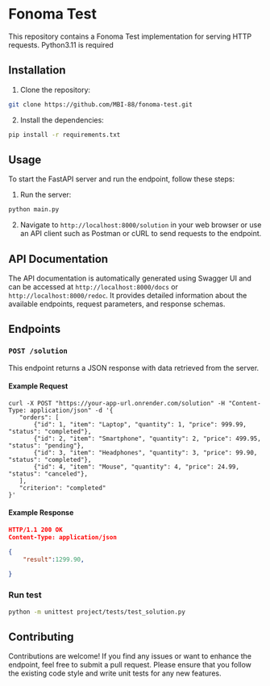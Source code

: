 # Fonoma Test

This repository contains a Fonoma Test implementation for serving HTTP requests. Python3.11 is required

## Installation

1. Clone the repository:

```bash
git clone https://github.com/MBI-88/fonoma-test.git
```

2. Install the dependencies:

```bash
pip install -r requirements.txt
```

## Usage

To start the FastAPI server and run the endpoint, follow these steps:

1. Run the server:

```bash
python main.py 
```

2. Navigate to `http://localhost:8000/solution` in your web browser or use an API client such as Postman or cURL to send requests to the endpoint.

## API Documentation

The API documentation is automatically generated using Swagger UI and can be accessed at `http://localhost:8000/docs` or `http://localhost:8000/redoc`. It provides detailed information about the available endpoints, request parameters, and response schemas.

## Endpoints

### `POST /solution`

This endpoint returns a JSON response with data retrieved from the server.

#### Example Request

```http
curl -X POST "https://your-app-url.onrender.com/solution" -H "Content-Type: application/json" -d '{
   "orders": [
       {"id": 1, "item": "Laptop", "quantity": 1, "price": 999.99, "status": "completed"},
       {"id": 2, "item": "Smartphone", "quantity": 2, "price": 499.95, "status": "pending"},
       {"id": 3, "item": "Headphones", "quantity": 3, "price": 99.90, "status": "completed"},
       {"id": 4, "item": "Mouse", "quantity": 4, "price": 24.99, "status": "canceled"},
   ],
   "criterion": "completed"
}'
```

#### Example Response

```json
HTTP/1.1 200 OK
Content-Type: application/json

{
    "result":1299.90,
   
}
```

### Run test
```bash
python -m unittest project/tests/test_solution.py
```

## Contributing

Contributions are welcome! If you find any issues or want to enhance the endpoint, feel free to submit a pull request. Please ensure that you follow the existing code style and write unit tests for any new features.
